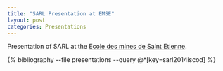 ```yaml
---
title: "SARL Presentation at EMSE"
layout: post
categories: Presentations
---
```



Presentation of SARL at the [Ecole des mines de Saint Etienne](http://www.mines-stetienne.fr/en).

{% bibliography --file presentations --query @*[key=sarl2014iscod] %}
